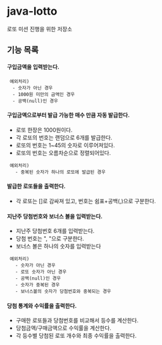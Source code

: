 # java-lotto
로또 미션 진행을 위한 저장소

## 기능 목록
#### 구입금액을 입력받는다.
 ```
  예외처리)
   - 숫자가 아닌 경우
   - 1000원 미만의 금액인 경우
   - 공백(null)인 경우
 ```

#### 구입금액으로부터 발급 가능한 매수 만큼 자동 발급한다.

 - 로또 한장은 1000원이다.
 - 각 로또의 번호는 랜덤으로 6개를 발급한다.
 - 로또의 번호는 1~45의 숫자로 이루어져있다.
 - 로또의 번호는 오름차순으로 정렬되어있다.
 ```
  예외처리)
    - 중복된 숫자가 하나의 로또에 발급된 경우
 ```

#### 발급한 로또들을 출력한다.

 - 각 로또는 []로 감싸져 있고, 번호는 쉼표+공백(,)으로 구분한다.

#### 지난주 당첨번호와 보너스 볼을 입력받는다.

 - 지난주 당첨번호 6개를 입력받는다.
 - 당첨 번호는 ", "으로 구분한다.
 - 보너스 볼은 하나의 숫자를 입력받는다
  ```
   예외처리)
     - 숫자가 아닌 경우
     - 로또 숫자가 아닌 경우
     - 공백(null)인 경우
     - 숫자가 중복된 경우
     - 보너스볼의 숫자가 당첨번호와 중복되는 경우
  ```

#### 당첨 통계와 수익률을 출력한다.

 - 구매한 로또들과 당첨번호를 비교해서 등수를 계산한다.
 - 당첨금액/구매금액으로 수익률을 계산한다.
 - 각 등수별 당첨된 로또 개수와 최종 수익률을 출력한다.
